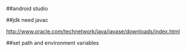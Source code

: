 ##android studio

##jdk
need javac

http://www.oracle.com/technetwork/java/javase/downloads/index.html


##set path and environment variables 


